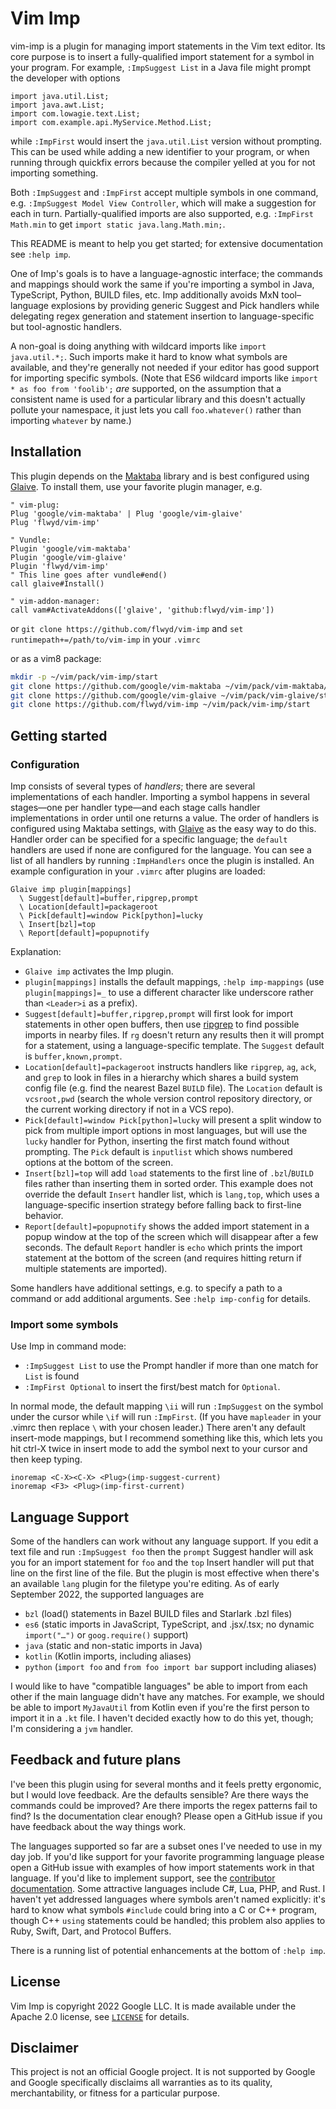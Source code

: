 # Vim Imp

vim-imp is a plugin for managing import statements in the Vim text editor. Its
core purpose is to insert a fully-qualified import statement for a symbol in
your program. For example, `:ImpSuggest List` in a Java file might prompt the
developer with options

```
import java.util.List;
import java.awt.List;
import com.lowagie.text.List;
import com.example.api.MyService.Method.List;
```

while `:ImpFirst` would insert the `java.util.List` version without prompting.
This can be used while adding a new identifier to your program, or when running
through quickfix errors because the compiler yelled at you for not importing
something.

Both `:ImpSuggest` and `:ImpFirst` accept multiple symbols in one command, e.g.
`:ImpSuggest Model View Controller`, which will make a suggestion for each in
turn. Partially-qualified imports are also supported, e.g. `:ImpFirst Math.min`
to get `import static java.lang.Math.min;`.

This README is meant to help you get started; for extensive documentation see
`:help imp`.

One of Imp's goals is to have a language-agnostic interface; the commands and
mappings should work the same if you're importing a symbol in Java, TypeScript,
Python, BUILD files, etc. Imp additionally avoids MxN tool–language explosions
by providing generic Suggest and Pick handlers while delegating regex generation
and statement insertion to language-specific but tool-agnostic handlers.

A non-goal is doing anything with wildcard imports like `import java.util.*;`.
Such imports make it hard to know what symbols are available, and they're
generally not needed if your editor has good support for importing specific
symbols. (Note that ES6 wildcard imports like `import * as foo from 'foolib';`
*are* supported, on the assumption that a consistent name is used for a
particular library and this doesn't actually pollute your namespace, it just
lets you call `foo.whatever()` rather than importing `whatever` by name.)

## Installation

This plugin depends on the [Maktaba](https://github.com/google/vim-maktaba)
library and is best configured using
[Glaive](https://github.com/google/vim-glaive). To install them, use your
favorite plugin manager, e.g.

```vim
" vim-plug:
Plug 'google/vim-maktaba' | Plug 'google/vim-glaive'
Plug 'flwyd/vim-imp'

" Vundle:
Plugin 'google/vim-maktaba'
Plugin 'google/vim-glaive'
Plugin 'flwyd/vim-imp'
" This line goes after vundle#end()
call glaive#Install()

" vim-addon-manager:
call vam#ActivateAddons(['glaive', 'github:flwyd/vim-imp'])
```

or `git clone https://github.com/flwyd/vim-imp` and `set
runtimepath+=/path/to/vim-imp` in your `.vimrc`

or as a vim8 package:

```sh
mkdir -p ~/vim/pack/vim-imp/start
git clone https://github.com/google/vim-maktaba ~/vim/pack/vim-maktaba/start
git clone https://github.com/google/vim-glaive ~/vim/pack/vim-glaive/start
git clone https://github.com/flwyd/vim-imp ~/vim/pack/vim-imp/start
```

## Getting started

### Configuration

Imp consists of several types of *handlers*; there are several implementations
of each handler. Importing a symbol happens in several stages—one per handler
type—and each stage calls handler implementations in order until one returns a
value. The order of handlers is configured using Maktaba settings, with
[Glaive](https://github.com/google/vim-glaive) as the easy way to do this.
Handler order can be specified for a specific language; the `default` handlers
are used if none are configured for the language. You can see a list of all
handlers by running `:ImpHandlers` once the plugin is installed. An example
configuration in your `.vimrc` after plugins are loaded:

```vim
Glaive imp plugin[mappings]
  \ Suggest[default]=buffer,ripgrep,prompt
  \ Location[default]=packageroot
  \ Pick[default]=window Pick[python]=lucky
  \ Insert[bzl]=top
  \ Report[default]=popupnotify
```

Explanation:

*   `Glaive imp` activates the Imp plugin.
*   `plugin[mappings]` installs the default mappings, `:help imp-mappings` (use
    `plugin[mappings]=_` to use a different character like underscore rather
    than `<Leader>i` as a prefix).
*   `Suggest[default]=buffer,ripgrep,prompt` will first look for import
    statements in other open buffers, then use
    [ripgrep](https://github.com/BurntSushi/ripgrep) to find possible imports in
    nearby files. If `rg` doesn't return any results then it will prompt for a
    statement, using a language-specific template. The `Suggest` default is
    `buffer,known,prompt`.
*   `Location[default]=packageroot` instructs handlers like `ripgrep`, `ag`,
    `ack`, and `grep` to look in files in a hierarchy which shares a build
    system config file (e.g. find the nearest Bazel `BUILD` file). The
    `Location` default is `vcsroot,pwd` (search the whole version control
    repository directory, or the current working directory if not in a VCS
    repo).
*   `Pick[default]=window Pick[python]=lucky` will present a split window to
    pick from multiple import options in most languages, but will use the
    `lucky` handler for Python, inserting the first match found without
    prompting. The `Pick` default is `inputlist` which shows numbered options at
    the bottom of the screen.
*   `Insert[bzl]=top` will add `load` statements to the first line of
    `.bzl`/`BUILD` files rather than inserting them in sorted order. This
    example does not override the default `Insert` handler list, which is
    `lang,top`, which uses a language-specific insertion strategy before falling
    back to first-line behavior.
*   `Report[default]=popupnotify` shows the added import statement in a popup
    window at the top of the screen which will disappear after a few seconds.
    The default `Report` handler is `echo` which prints the import statement at
    the bottom of the screen (and requires hitting return if multiple statements
    are imported).

Some handlers have additional settings, e.g. to specify a path to a command or
add additional arguments. See `:help imp-config` for details.

### Import some symbols

Use Imp in command mode:

*   `:ImpSuggest List` to use the Prompt handler if more than one match for
    `List` is found
*   `:ImpFirst Optional` to insert the first/best match for `Optional`.

In normal mode, the default mapping `\ii` will run `:ImpSuggest` on the symbol
under the cursor while `\if` will run `:ImpFirst`. (If you have `mapleader` in
your .vimrc then replace `\` with your chosen leader.) There aren't any default
insert-mode mappings, but I recommend something like this, which lets you hit
ctrl-X twice in insert mode to add the symbol next to your cursor and then keep
typing.

```vim
inoremap <C-X><C-X> <Plug>(imp-suggest-current)
inoremap <F3> <Plug>(imp-first-current)
```

## Language Support

Some of the handlers can work without any language support. If you edit a text
file and run `:ImpSuggest foo` then the `prompt` Suggest handler will ask you
for an import statement for `foo` and the `top` Insert handler will put that
line on the first line of the file. But the plugin is most effective when
there's an available `lang` plugin for the filetype you're editing. As of early
September 2022, the supported languages are

*   `bzl` (load() statements in Bazel BUILD files and Starlark .bzl files)
*   `es6` (static imports in JavaScript, TypeScript, and .jsx/.tsx; no dynamic
    `import("…")` or `goog.require()` support)
*   `java` (static and non-static imports in Java)
*   `kotlin` (Kotlin imports, including aliases)
*   `python` (`import foo` and `from foo import bar` support including aliases)

I would like to have "compatible languages" be able to import from each other if
the main language didn't have any matches. For example, we should be able to
import `MyJavaUtil` from Kotlin even if you're the first person to import it in
a `.kt` file. I haven't decided exactly how to do this yet, though; I'm
considering a `jvm` handler.

## Feedback and future plans

I've been this plugin using for several months and it feels pretty ergonomic,
but I would love feedback. Are the defaults sensible? Are there ways the
commands could be improved? Are there imports the regex patterns fail to find?
Is the documentation clear enough? Please open a GitHub issue if you have
feedback about the way things work.

The languages supported so far are a subset ones I've needed to use in my day
job. If you'd like support for your favorite programming language please open a
GitHub issue with examples of how import statements work in that language. If
you'd like to implement support, see the
[contributor documentation](CONTRIBUTING.md). Some attractive languages include
C#, Lua, PHP, and Rust. I haven't yet addressed languages where symbols aren't
named explicitly: it's hard to know what symbols `#include` could bring into a C
or C++ program, though C++ `using` statements could be handled; this problem
also applies to Ruby, Swift, Dart, and Protocol Buffers.

There is a running list of potential enhancements at the bottom of `:help imp`.

## License

Vim Imp is copyright 2022 Google LLC. It is made available under the Apache 2.0
license, see [`LICENSE`](LICENSE) for details.

## Disclaimer

This project is not an official Google project. It is not supported by Google
and Google specifically disclaims all warranties as to its quality,
merchantability, or fitness for a particular purpose.
